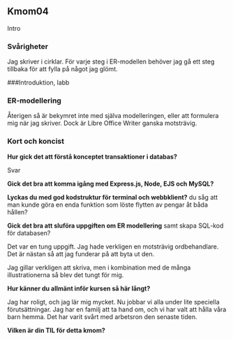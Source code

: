 <a id="kmom04"><h2>Kmom04</h2></a>

Intro

### Svårigheter

Jag skriver i cirklar. För varje steg i ER-modellen behöver jag gå ett steg
tillbaka för att fylla på något jag glömt.

###Introduktion, labb



### ER-modellering

Återigen så är bekymret inte med själva modelleringen, eller att formulera mig
när jag skriver. Dock är Libre Office Writer ganska motsträvig.

### Kort och koncist

__Hur gick det att förstå konceptet transaktioner i databas?__

Svar

__Gick det bra att komma igång med Express.js, Node, EJS och MySQL?__

__Lyckas du med god kodstruktur för terminal och webbklient?__ du såg att man kunde göra en enda funktion som löste flytten av pengar åt båda
hållen?

__Gick det bra att sluföra uppgiften om ER modellering__ samt skapa SQL-kod för
databasen?

Det var en tung uppgift. Jag hade verkligen en motsträvig ordbehandlare. Det är
nästan så att jag funderar på att byta ut den.

Jag gillar verkligen att skriva, men i kombination med de många illustrationerna
så blev det tungt för mig.

__Hur känner du allmänt inför kursen så här långt?__

Jag har roligt, och jag lär mig mycket. Nu jobbar vi alla under lite speciella
förutsättningar. Jag har en familj att ta hand om, och vi har valt att hålla
våra barn hemma. Det har varit svårt med arbetsron den senaste tiden.

__Vilken är din TIL för detta kmom?__
